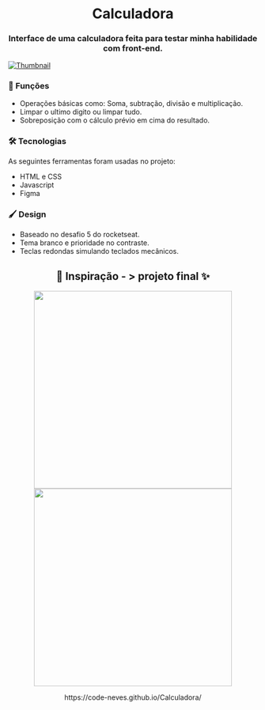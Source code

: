 <h1 align="center"> Calculadora </h1>

<h3 align="center">Interface de uma calculadora feita para testar minha habilidade com front-end. </h3>
 

[![Thumbnail](https://user-images.githubusercontent.com/127349682/229259147-a35d41dc-3a9a-4c0c-b1e9-abe966640c8e.png)](https://user-images.githubusercontent.com/127349682/229249117-bc3e691d-ac26-4d13-92a3-7aa68f9d285c.mp4)    




### 📱 Funções

-  Operações básicas como: Soma, subtração, divisão e multiplicação.
-  Limpar o ultimo digito ou limpar tudo.
-  Sobreposição com o cálculo prévio em cima do resultado.

### 🛠 Tecnologias

As seguintes ferramentas foram usadas no projeto:

- HTML e CSS
- Javascript
- Figma

### 🖌️ Design
- Baseado no desafio 5 do rocketseat.
- Tema branco e prioridade no contraste.
- Teclas redondas simulando teclados mecânicos.




<h2 align="center">   🍇 Inspiração - > projeto final ✨ </h2>
<p align="center">
<img width="400"  src="https://user-images.githubusercontent.com/127349682/229248295-d7c66cb6-50c9-474b-a83c-0d890f0f2a22.png"> <img width="400" src="https://user-images.githubusercontent.com/127349682/229248063-34e2da3a-7390-4538-8679-7e8c07f599ed.png">
</p>




<p align="center">https://code-neves.github.io/Calculadora/

